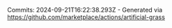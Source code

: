 Commits: 2024-09-21T16:22:38.293Z - Generated via https://github.com/marketplace/actions/artificial-grass
<br>
